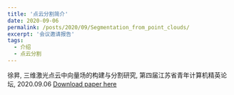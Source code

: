 ```yaml
---
title: '点云分割简介'
date: 2020-09-06
permalink: /posts/2020/09/Segmentation_from_point_clouds/
excerpt: '会议邀请报告'
tags:
  - 介绍
  - 点云分割 
---
```


徐昇, 三维激光点云中向量场的构建与分割研究, 第四届江苏省青年计算机精英论坛, 2020.09.06
[Download paper here](http://lostagex.github.io/files/2020-09-06-Segmentation_from_point_clouds.pdf)